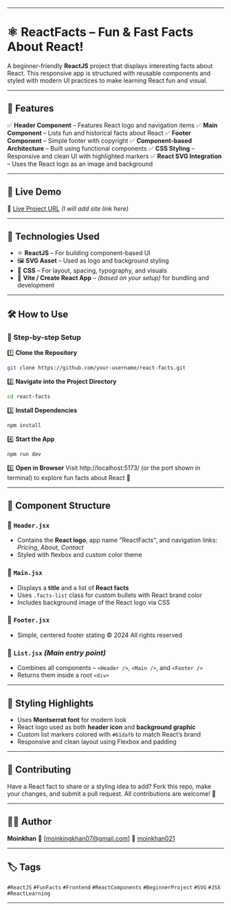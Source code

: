 
---

# ⚛️ ReactFacts – Fun & Fast Facts About React!

A beginner-friendly **ReactJS** project that displays interesting facts about React. This responsive app is structured with reusable components and styled with modern UI practices to make learning React fun and visual.

---

## 🚀 Features

✅ **Header Component** – Features React logo and navigation items
✅ **Main Component** – Lists fun and historical facts about React
✅ **Footer Component** – Simple footer with copyright
✅ **Component-based Architecture** – Built using functional components
✅ **CSS Styling** – Responsive and clean UI with highlighted markers
✅ **React SVG Integration** – Uses the React logo as an image and background

---

## 🎥 Live Demo

🔗 [Live Project URL](#) *(I will add site link here)*

---

## 📂 Technologies Used

* ⚛️ **ReactJS** – For building component-based UI
* 🖼️ **SVG Asset** – Used as logo and background styling
* 🎨 **CSS** – For layout, spacing, typography, and visuals
* 📁 **Vite / Create React App** – *(based on your setup)* for bundling and development

---

## 🛠️ How to Use

### 📁 Step-by-step Setup

1️⃣ **Clone the Repository**

```bash
git clone https://github.com/your-username/react-facts.git
```

2️⃣ **Navigate into the Project Directory**

```bash
cd react-facts
```

3️⃣ **Install Dependencies**

```bash
npm install
```

4️⃣ **Start the App**

```bash
npm run dev
```

5️⃣ **Open in Browser**
Visit http://localhost:5173/ (or the port shown in terminal) to explore fun facts about React 🎉

---

## 🧱 Component Structure

### 🔹 `Header.jsx`

* Contains the **React logo**, app name "ReactFacts", and navigation links: *Pricing*, *About*, *Contact*
* Styled with flexbox and custom color theme

### 🔹 `Main.jsx`

* Displays a **title** and a list of **React facts**
* Uses `.facts-list` class for custom bullets with React brand color
* Includes background image of the React logo via CSS

### 🔹 `Footer.jsx`

* Simple, centered footer stating © 2024 All rights reserved

### 🔹 `List.jsx` *(Main entry point)*

* Combines all components – `<Header />`, `<Main />`, and `<Footer />`
* Returns them inside a root `<div>`

---

## 🎨 Styling Highlights

* Uses **Montserrat font** for modern look
* React logo used as both **header icon** and **background graphic**
* Custom list markers colored with `#61dafb` to match React’s brand
* Responsive and clean layout using Flexbox and padding

---

## 🤝 Contributing

Have a React fact to share or a styling idea to add? Fork this repo, make your changes, and submit a pull request. All contributions are welcome! 🚀

---

## 👨‍💻 Author

**Moinkhan**
📧 \[[moinkingkhan07@gmail.com](mailto:moinkingkhan07@gmail.com)]
🔗 [moinkhan021](https://linkedin.com/in/moinkhan021)

---

## 🏷️ Tags

`#ReactJS` `#FunFacts` `#Frontend` `#ReactComponents` `#BeginnerProject` `#SVG` `#JSX` `#ReactLearning`

---

